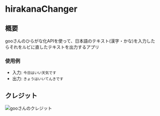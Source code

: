 # hirakanaChanger

## 概要

gooさんのひらがな化APIを使って、日本語のテキスト(漢字・かな)を入力したらそれをルビに直したテキストを出力するアプリ

### 使用例

- 入力: `今日はいい天気です`
- 出力: `きょうはいいてんきです`

## クレジット

![gooさんのクレジット](http://u.xgoo.jp/img/sgoo.png)
